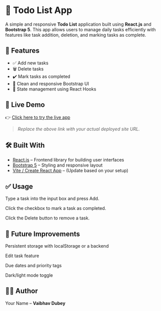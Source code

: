 # 📝 Todo List App

A simple and responsive **Todo List** application built using **React.js** and **Bootstrap 5**. This app allows users to manage daily tasks efficiently with features like task addition, deletion, and marking tasks as complete.

## 🚀 Features

- ✅ Add new tasks
- 🗑️ Delete tasks
- ✔️ Mark tasks as completed
- 🌙 Clean and responsive Bootstrap UI
- 🔁 State management using React Hooks

## 🔗 Live Demo

👉 [Click here to try the live app](https://vaibhavvi.github.io/iTask/)

> _Replace the above link with your actual deployed site URL._

## 🛠️ Built With

- [React.js](https://reactjs.org/) – Frontend library for building user interfaces  
- [Bootstrap 5](https://getbootstrap.com/) – Styling and responsive layout  
- [Vite / Create React App](#) – (Update based on your setup)

## ✅ Usage
Type a task into the input box and press Add.

Click the checkbox to mark a task as completed.

Click the Delete button to remove a task.

## 📌 Future Improvements
Persistent storage with localStorage or a backend

Edit task feature

Due dates and priority tags

Dark/light mode toggle

## 🧑‍💻 Author
Your Name – **Vaibhav Dubey**

